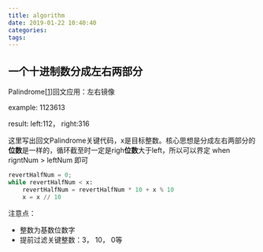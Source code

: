 ```yaml
---
title: algorithm
date: 2019-01-22 10:40:40
categories:
tags:
---
```


## 一个十进制数分成左右两部分

Palindrome[[1]]回文应用：左右镜像

example: 1123613

result:  left:112， right:316

这里写出回文Palindrome关键代码，x是目标整数。核心思想是分成左右两部分的**位数**是一样的，循环截至时一定是righ**位数**大于left，所以可以界定 when rigntNum > leftNum 即可

```python
revertHalfNum = 0;
while revertHalfNum < x:
    revertHalfNum = revertHalfNum * 10 + x % 10
    x = x // 10
```

注意点：

* 整数为基数位数字
* 提前过滤关键整数：3， 10， 0等

[1]: https://leetcode.com/problems/palindrome-number/	"palindrome"

